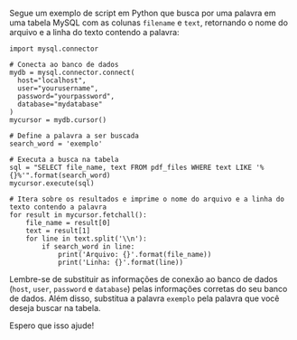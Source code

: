 Segue um exemplo de script em Python que busca por uma palavra em uma tabela MySQL com as colunas `filename` e `text`, retornando o nome do arquivo e a linha do texto contendo a palavra:

```
import mysql.connector

# Conecta ao banco de dados
mydb = mysql.connector.connect(
  host="localhost",
  user="yourusername",
  password="yourpassword",
  database="mydatabase"
)
mycursor = mydb.cursor()

# Define a palavra a ser buscada
search_word = 'exemplo'

# Executa a busca na tabela
sql = "SELECT file_name, text FROM pdf_files WHERE text LIKE '%{}%'".format(search_word)
mycursor.execute(sql)

# Itera sobre os resultados e imprime o nome do arquivo e a linha do texto contendo a palavra
for result in mycursor.fetchall():
    file_name = result[0]
    text = result[1]
    for line in text.split('\\n'):
        if search_word in line:
            print('Arquivo: {}'.format(file_name))
            print('Linha: {}'.format(line))

```

Lembre-se de substituir as informações de conexão ao banco de dados (`host`, `user`, `password` e `database`) pelas informações corretas do seu banco de dados. Além disso, substitua a palavra `exemplo` pela palavra que você deseja buscar na tabela.

Espero que isso ajude!
